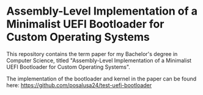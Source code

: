 # Assembly-Level Implementation of a Minimalist UEFI Bootloader for Custom Operating Systems

This repository contains the term paper for my Bachelor's degree in Computer Science, titled "Assembly-Level Implementation of a Minimalist UEFI Bootloader for Custom Operating Systems".

The implementation of the bootloader and kernel in the paper can be found here:
<https://github.com/posalusa24/test-uefi-bootloader>
